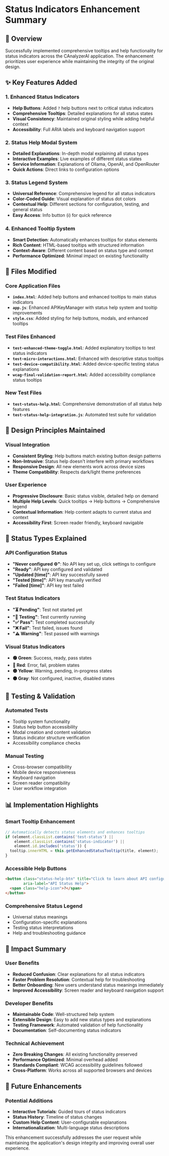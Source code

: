 # Status Indicators Enhancement Summary

## 🎯 Overview
Successfully implemented comprehensive tooltips and help functionality for status indicators across the CAnalyzerAI application. The enhancement prioritizes user experience while maintaining the integrity of the original design.

## ✨ Key Features Added

### 1. Enhanced Status Indicators
- **Help Buttons**: Added `?` help buttons next to critical status indicators
- **Comprehensive Tooltips**: Detailed explanations for all status states
- **Visual Consistency**: Maintained original styling while adding helpful context
- **Accessibility**: Full ARIA labels and keyboard navigation support

### 2. Status Help Modal System
- **Detailed Explanations**: In-depth modal explaining all status types
- **Interactive Examples**: Live examples of different status states
- **Service Information**: Explanations of Ollama, OpenAI, and OpenRouter
- **Quick Actions**: Direct links to configuration options

### 3. Status Legend System
- **Universal Reference**: Comprehensive legend for all status indicators
- **Color-Coded Guide**: Visual explanation of status dot colors
- **Contextual Help**: Different sections for configuration, testing, and general status
- **Easy Access**: Info button (ℹ️) for quick reference

### 4. Enhanced Tooltip System
- **Smart Detection**: Automatically enhances tooltips for status elements
- **Rich Content**: HTML-based tooltips with structured information
- **Context-Aware**: Different content based on status type and context
- **Performance Optimized**: Minimal impact on existing functionality

## 📁 Files Modified

### Core Application Files
- **`index.html`**: Added help buttons and enhanced tooltips to main status indicators
- **`app.js`**: Enhanced APIKeyManager with status help system and tooltip improvements
- **`style.css`**: Added styling for help buttons, modals, and enhanced tooltips

### Test Files Enhanced
- **`test-enhanced-theme-toggle.html`**: Added explanatory tooltips to test status indicators
- **`test-micro-interactions.html`**: Enhanced with descriptive status tooltips
- **`test-device-compatibility.html`**: Added device-specific testing status explanations
- **`wcag-final-validation-report.html`**: Added accessibility compliance status tooltips

### New Test Files
- **`test-status-help.html`**: Comprehensive demonstration of all status help features
- **`test-status-help-integration.js`**: Automated test suite for validation

## 🎨 Design Principles Maintained

### Visual Integration
- **Consistent Styling**: Help buttons match existing button design patterns
- **Non-Intrusive**: Status help doesn't interfere with primary workflows
- **Responsive Design**: All new elements work across device sizes
- **Theme Compatibility**: Respects dark/light theme preferences

### User Experience
- **Progressive Disclosure**: Basic status visible, detailed help on demand
- **Multiple Help Levels**: Quick tooltips → Help buttons → Comprehensive legend
- **Contextual Information**: Help content adapts to current status and context
- **Accessibility First**: Screen reader friendly, keyboard navigable

## 🔧 Status Types Explained

### API Configuration Status
- **"Never configured ⚙️"**: No API key set up, click settings to configure
- **"Ready"**: API key configured and validated
- **"Updated [time]"**: API key successfully saved
- **"Tested [time]"**: API key manually verified
- **"Failed [time]"**: API key test failed

### Test Status Indicators
- **"⏳ Pending"**: Test not started yet
- **"🔄 Testing"**: Test currently running
- **"✅ Pass"**: Test completed successfully
- **"❌ Fail"**: Test failed, issues found
- **"⚠️ Warning"**: Test passed with warnings

### Visual Status Indicators
- **🟢 Green**: Success, ready, pass states
- **🔴 Red**: Error, fail, problem states
- **🟡 Yellow**: Warning, pending, in-progress states
- **⚫ Gray**: Not configured, inactive, disabled states

## 🧪 Testing & Validation

### Automated Tests
- Tooltip system functionality
- Status help button accessibility
- Modal creation and content validation
- Status indicator structure verification
- Accessibility compliance checks

### Manual Testing
- Cross-browser compatibility
- Mobile device responsiveness
- Keyboard navigation
- Screen reader compatibility
- User workflow integration

## 📊 Implementation Highlights

### Smart Tooltip Enhancement
```javascript
// Automatically detects status elements and enhances tooltips
if (element.classList.contains('test-status') || 
    element.classList.contains('status-indicator') || 
    element.id.includes('status')) {
  tooltip.innerHTML = this.getEnhancedStatusTooltip(title, element);
}
```

### Accessible Help Buttons
```html
<button class="status-help-btn" title="Click to learn about API configuration status indicators" 
        aria-label="API Status Help">
  <span class="help-icon">?</span>
</button>
```

### Comprehensive Status Legend
- Universal status meanings
- Configuration-specific explanations
- Testing status interpretations
- Help and troubleshooting guidance

## 🎯 Impact Summary

### User Benefits
- **Reduced Confusion**: Clear explanations for all status indicators
- **Faster Problem Resolution**: Contextual help for troubleshooting
- **Better Onboarding**: New users understand status meanings immediately
- **Improved Accessibility**: Screen reader and keyboard navigation support

### Developer Benefits
- **Maintainable Code**: Well-structured help system
- **Extensible Design**: Easy to add new status types and explanations
- **Testing Framework**: Automated validation of help functionality
- **Documentation**: Self-documenting status indicators

### Technical Achievement
- **Zero Breaking Changes**: All existing functionality preserved
- **Performance Optimized**: Minimal overhead added
- **Standards Compliant**: WCAG accessibility guidelines followed
- **Cross-Platform**: Works across all supported browsers and devices

## 🚀 Future Enhancements

### Potential Additions
- **Interactive Tutorials**: Guided tours of status indicators
- **Status History**: Timeline of status changes
- **Custom Help Content**: User-configurable explanations
- **Internationalization**: Multi-language status descriptions

This enhancement successfully addresses the user request while maintaining the application's design integrity and improving overall user experience.
